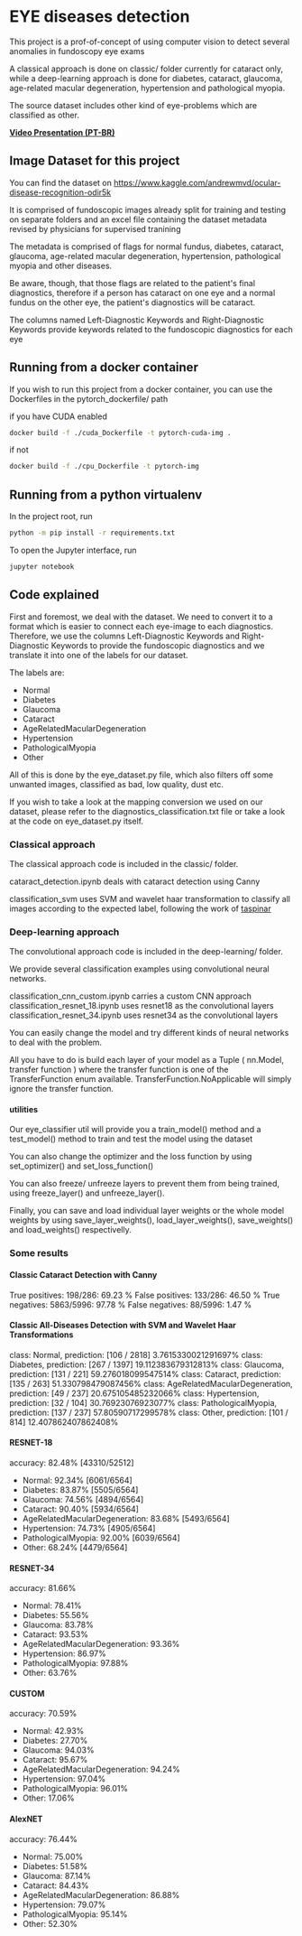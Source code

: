 # EYE diseases detection

This project is a prof-of-concept of using computer vision to detect several anomalies in fundoscopy eye exams

A classical approach is done on classic/ folder currently for cataract only, while a deep-learning approach is done for
diabetes, cataract, glaucoma, age-related macular degeneration, hypertension and pathological myopia.

The source dataset includes other kind of eye-problems which are classified as other.

**[Video Presentation (PT-BR)](https://www.youtube.com/watch?v=0iyNtRQwrCI)**


## Image Dataset for this project

You can find the dataset on https://www.kaggle.com/andrewmvd/ocular-disease-recognition-odir5k

It is comprised of fundoscopic images already split for training and testing on separate folders and an excel file containing 
the dataset metadata revised by physicians for supervised tranining

The metadata is comprised of flags for normal fundus, diabetes, cataract, glaucoma, age-related macular degeneration, hypertension, pathological myopia and other diseases.

Be aware, though, that those flags are related to the patient's final diagnostics, therefore if a person has cataract on one eye and a normal fundus on the other eye, the patient's diagnostics will be cataract.

The columns named Left-Diagnostic Keywords and Right-Diagnostic Keywords provide keywords related to the fundoscopic diagnostics for each eye


## Running from a docker container

If you wish to run this project from a docker container, you can use the Dockerfiles in the pytorch_dockerfile/ path

if you have CUDA enabled
```sh
docker build -f ./cuda_Dockerfile -t pytorch-cuda-img .
```

if not
```sh
docker build -f ./cpu_Dockerfile -t pytorch-img
```


## Running from a python virtualenv 

In the project root, run

```sh
python -m pip install -r requirements.txt
```

To open the Jupyter interface, run

```sh
jupyter notebook
```

## Code explained

First and foremost, we deal with the dataset. We need to convert it to a format which is easier to connect each eye-image to each diagnostics. 
Therefore, we use the columns Left-Diagnostic Keywords and Right-Diagnostic Keywords to provide the fundoscopic diagnostics and we translate it
into one of the labels for our dataset.

The labels are:

- Normal
- Diabetes
- Glaucoma
- Cataract
- AgeRelatedMacularDegeneration
- Hypertension
- PathologicalMyopia
- Other

All of this is done by the eye_dataset.py file, which also filters off some unwanted images, classified as bad, low quality, dust etc.

If you wish to take a look at the mapping conversion we used on our dataset, please refer to the diagnostics_classification.txt file or
take a look at the code on eye_dataset.py itself.

### Classical approach

The classical approach code is included in the classic/ folder.

cataract_detection.ipynb deals with cataract detection using Canny

classification_svm uses SVM and wavelet haar transformation to classify all images according to the expected label, following the work of [taspinar](
https://github.com/taspinar/siml/blob/master/notebooks/WV4%20-%20Classification%20of%20ECG%20signals%20using%20the%20Discrete%20Wavelet%20Transform.ipynb)


### Deep-learning approach

The convolutional approach code is included in the deep-learning/ folder.

We provide several classification examples using convolutional neural networks. 


classification_cnn_custom.ipynb carries a custom CNN approach
classification_resnet_18.ipynb uses resnet18 as the convolutional layers
classification_resnet_34.ipynb uses resnet34 as the convolutional layers

You can easily change the model and try different kinds of neural networks to deal with the problem.

All you have to do is build each layer of your model as a Tuple ( nn.Model, transfer function ) where
the transfer function is one of the TransferFunction enum available. TransferFunction.NoApplicable will simply ignore the transfer function.

#### utilities

Our eye_classifier util will provide you a train_model() method and a test_model() method to train and test the model using the dataset

You can also change the optimizer and the loss function by using set_optimizer() and set_loss_function()

You can also freeze/ unfreeze layers to prevent them from being trained, using freeze_layer() and unfreeze_layer().

Finally, you can save and load individual layer weights or the whole model weights by using save_layer_weights(), load_layer_weights(),
save_weights() and load_weights() respectivelly.

### Some results

#### Classic Cataract Detection with Canny

True positives: 198/286: 69.23 %
False positives: 133/286: 46.50 %
True negatives: 5863/5996: 97.78 %
False negatives: 88/5996: 1.47 %

#### Classic All-Diseases Detection with SVM and Wavelet Haar Transformations

class: Normal, prediction: [106 / 2818] 3.7615330021291697%
class: Diabetes, prediction: [267 / 1397] 19.112383679312813%
class: Glaucoma, prediction: [131 / 221] 59.276018099547514%
class: Cataract, prediction: [135 / 263] 51.330798479087456%
class: AgeRelatedMacularDegeneration, prediction: [49 / 237] 20.675105485232066%
class: Hypertension, prediction: [32 / 104] 30.76923076923077%
class: PathologicalMyopia, prediction: [137 / 237] 57.80590717299578%
class: Other, prediction: [101 / 814] 12.407862407862408%



#### RESNET-18

accuracy: 82.48% [43310/52512]

- Normal: 92.34% [6061/6564]
- Diabetes: 83.87% [5505/6564]
- Glaucoma: 74.56% [4894/6564]
- Cataract: 90.40% [5934/6564]
- AgeRelatedMacularDegeneration: 83.68% [5493/6564]
- Hypertension: 74.73% [4905/6564]
- PathologicalMyopia: 92.00% [6039/6564]
- Other: 68.24% [4479/6564]

#### RESNET-34

accuracy: 81.66%

- Normal: 78.41%
- Diabetes: 55.56%
- Glaucoma: 83.78%
- Cataract: 93.53%
- AgeRelatedMacularDegeneration: 93.36%
- Hypertension: 86.97%
- PathologicalMyopia: 97.88%
- Other: 63.76%

#### CUSTOM 

accuracy: 70.59%

- Normal: 42.93%
- Diabetes: 27.70%
- Glaucoma: 94.03%
- Cataract: 95.67%
- AgeRelatedMacularDegeneration: 94.24%
- Hypertension: 97.04%
- PathologicalMyopia: 96.01%
- Other: 17.06%

#### AlexNET

accuracy: 76.44%

- Normal: 75.00%
- Diabetes: 51.58%
- Glaucoma: 87.14%
- Cataract: 84.43%
- AgeRelatedMacularDegeneration: 86.88%
- Hypertension: 79.07%
- PathologicalMyopia: 95.14%
- Other: 52.30%
